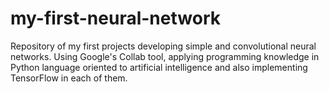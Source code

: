 # my-first-neural-network
Repository of my first projects developing simple and convolutional neural networks. Using Google's Collab tool, applying programming knowledge in Python language oriented to artificial intelligence and also implementing TensorFlow in each of them.

